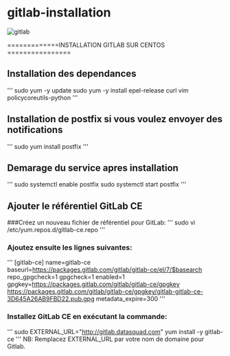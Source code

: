 # gitlab-installation
![gitlab](https://user-images.githubusercontent.com/48319188/112189390-e16cfb00-8bfb-11eb-9182-228f11d25cbe.png)

=============INSTALLATION GITLAB SUR CENTOS ================

## Installation des dependances
'''
sudo yum -y update
sudo yum -y install epel-release curl vim policycoreutils-python
'''

## Installation de postfix si vous voulez envoyer des notifications
'''
sudo yum install postfix
'''

## Demarage du service  apres installation
'''
sudo systemctl enable postfix
sudo systemctl start postfix
'''

## Ajouter le référentiel GitLab CE
###Créez un nouveau fichier de référentiel pour GitLab:
'''
sudo vi /etc/yum.repos.d/gitlab-ce.repo
'''

### Ajoutez ensuite les lignes suivantes:
'''
[gitlab-ce]
name=gitlab-ce
baseurl=https://packages.gitlab.com/gitlab/gitlab-ce/el/7/$basearch
repo_gpgcheck=1
gpgcheck=1
enabled=1
gpgkey=https://packages.gitlab.com/gitlab/gitlab-ce/gpgkey
       https://packages.gitlab.com/gitlab/gitlab-ce/gpgkey/gitlab-gitlab-ce-3D645A26AB9FBD22.pub.gpg
metadata_expire=300
'''

### Installez GitLab CE en exécutant la commande:
'''
sudo EXTERNAL_URL="http://gitlab.datasquad.com" yum install -y gitlab-ce
'''
NB: Remplacez EXTERNAL_URL par votre nom de domaine pour Gitlab.
